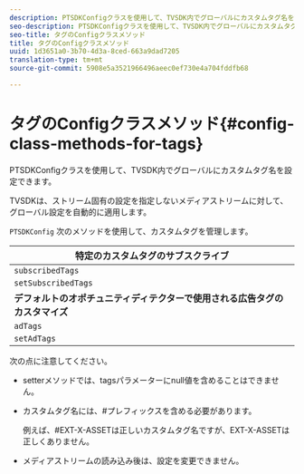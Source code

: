 ```yaml
---
description: PTSDKConfigクラスを使用して、TVSDK内でグローバルにカスタムタグ名を設定できます。
seo-description: PTSDKConfigクラスを使用して、TVSDK内でグローバルにカスタムタグ名を設定できます。
seo-title: タグのConfigクラスメソッド
title: タグのConfigクラスメソッド
uuid: 1d3651a0-3b70-4d3a-8ced-663a9dad7205
translation-type: tm+mt
source-git-commit: 5908e5a3521966496aeec0ef730e4a704fddfb68

---
```



# タグのConfigクラスメソッド{#config-class-methods-for-tags}

PTSDKConfigクラスを使用して、TVSDK内でグローバルにカスタムタグ名を設定できます。

TVSDKは、ストリーム固有の設定を指定しないメディアストリームに対して、グローバル設定を自動的に適用します。

`PTSDKConfig` 次のメソッドを使用して、カスタムタグを管理します。

| **特定のカスタムタグのサブスクライブ** |
|---|
| `subscribedTags` | サブスクライブされたタグの現在のリストを取得します。 |
| `setSubscribedTags` | アプリケーションに公開されるサブスクライブ済みタグのリストを設定します。 |
| **デフォルトのオポチュニティディテクターで使用される広告タグのカスタマイズ** |
| `adTags` | 広告タグの現在のリストを取得します。 |
| `setAdTags` | デフォルトのオポチュニティジェネレーターが使用する広告タグのリストを設定します。 |

次の点に注意してください。

* setterメソッドでは、tagsパラメーターにnull値を含めることはできません。
* カスタムタグ名には、#プレフィックスを含める必要があります。

   例えば、#EXT-X-ASSETは正しいカスタムタグ名ですが、EXT-X-ASSETは正しくありません。
* メディアストリームの読み込み後は、設定を変更できません。

